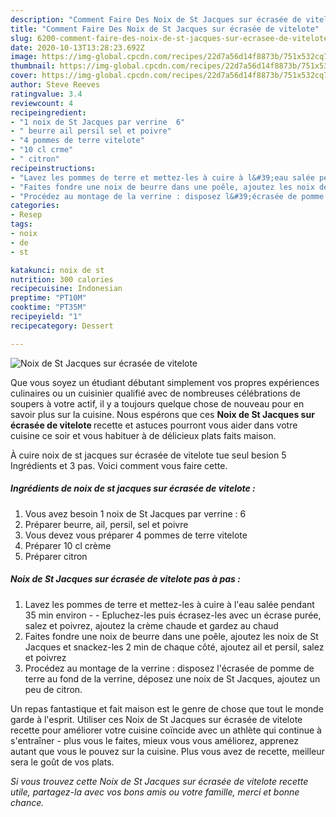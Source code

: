 ```yaml
---
description: "Comment Faire Des Noix de St Jacques sur écrasée de vitelote"
title: "Comment Faire Des Noix de St Jacques sur écrasée de vitelote"
slug: 6200-comment-faire-des-noix-de-st-jacques-sur-ecrasee-de-vitelote
date: 2020-10-13T13:28:23.692Z
image: https://img-global.cpcdn.com/recipes/22d7a56d14f8873b/751x532cq70/noix-de-st-jacques-sur-ecrasee-de-vitelote-photo-principale-de-la-recette.jpg
thumbnail: https://img-global.cpcdn.com/recipes/22d7a56d14f8873b/751x532cq70/noix-de-st-jacques-sur-ecrasee-de-vitelote-photo-principale-de-la-recette.jpg
cover: https://img-global.cpcdn.com/recipes/22d7a56d14f8873b/751x532cq70/noix-de-st-jacques-sur-ecrasee-de-vitelote-photo-principale-de-la-recette.jpg
author: Steve Reeves
ratingvalue: 3.4
reviewcount: 4
recipeingredient:
- "1 noix de St Jacques par verrine  6"
- " beurre ail persil sel et poivre"
- "4 pommes de terre vitelote"
- "10 cl crme"
- " citron"
recipeinstructions:
- "Lavez les pommes de terre et mettez-les à cuire à l&#39;eau salée pendant 35 min environ   Epluchez-les puis écrasez-les avec un écrase purée, salez et poivrez, ajoutez la crème chaude et gardez au chaud"
- "Faites fondre une noix de beurre dans une poêle, ajoutez les noix de St Jacques et snackez-les 2 min de chaque côté, ajoutez ail et persil, salez et poivrez"
- "Procédez au montage de la verrine : disposez l&#39;écrasée de pomme de terre au fond de la verrine, déposez une noix de St Jacques, ajoutez un peu de citron."
categories:
- Resep
tags:
- noix
- de
- st

katakunci: noix de st 
nutrition: 300 calories
recipecuisine: Indonesian
preptime: "PT10M"
cooktime: "PT35M"
recipeyield: "1"
recipecategory: Dessert

---
```



![Noix de St Jacques sur écrasée de vitelote](https://img-global.cpcdn.com/recipes/22d7a56d14f8873b/751x532cq70/noix-de-st-jacques-sur-ecrasee-de-vitelote-photo-principale-de-la-recette.jpg)

Que vous soyez un étudiant débutant simplement vos propres expériences culinaires ou un cuisinier qualifié avec de nombreuses célébrations de soupers à votre actif, il y a toujours quelque chose de nouveau pour en savoir plus sur la cuisine. Nous espérons que ces <strong> Noix de St Jacques sur écrasée de vitelote </strong> recette et astuces pourront vous aider dans votre cuisine ce soir et vous habituer à de délicieux plats faits maison.

<!--inarticleads1-->

À cuire noix de st jacques sur écrasée de vitelote tue seul besion 5 Ingrédients et 3 pas. Voici comment vous faire cette.

##### Ingrédients de noix de st jacques sur écrasée de vitelote :

1. Vous avez besoin 1 noix de St Jacques par verrine : 6
1. Préparer  beurre, ail, persil, sel et poivre
1. Vous devez vous préparer 4 pommes de terre vitelote
1. Préparer 10 cl crème
1. Préparer  citron




<!--inarticleads2-->

##### Noix de St Jacques sur écrasée de vitelote pas à pas :

1. Lavez les pommes de terre et mettez-les à cuire à l&#39;eau salée pendant 35 min environ  -  - Epluchez-les puis écrasez-les avec un écrase purée, salez et poivrez, ajoutez la crème chaude et gardez au chaud
1. Faites fondre une noix de beurre dans une poêle, ajoutez les noix de St Jacques et snackez-les 2 min de chaque côté, ajoutez ail et persil, salez et poivrez
1. Procédez au montage de la verrine : disposez l&#39;écrasée de pomme de terre au fond de la verrine, déposez une noix de St Jacques, ajoutez un peu de citron.




<!--inarticleads1-->

<p>
Un repas fantastique et fait maison est le genre de chose que tout le monde garde à l'esprit. Utiliser ces Noix de St Jacques sur écrasée de vitelote recette pour améliorer votre cuisine coïncide avec un athlète qui continue à s'entraîner - plus vous le faites, mieux vous vous améliorez, apprenez autant que vous le pouvez sur la cuisine. Plus vous avez de recette, meilleur sera le goût de vos plats.
</p>

<p>
<i>Si vous trouvez cette Noix de St Jacques sur écrasée de vitelote recette utile, partagez-la avec vos bons amis ou votre famille, merci et bonne chance.</i>
</p>
